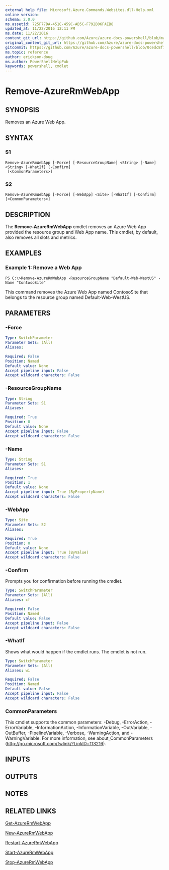 ```yaml
---
external help file: Microsoft.Azure.Commands.Websites.dll-Help.xml
online version:
schema: 2.0.0
ms.assetid: 725F77DA-451C-459C-AB5C-F792B06FAEB8
updated_at: 11/22/2016 12:11 PM
ms.date: 11/22/2016
content_git_url: https://github.com/Azure/azure-docs-powershell/blob/marchrelease/azureps-cmdlets-docs/ResourceManager/AzureRM.Websites/v2.1.0/Remove-AzureRmWebApp.md
original_content_git_url: https://github.com/Azure/azure-docs-powershell/blob/marchrelease/azureps-cmdlets-docs/ResourceManager/AzureRM.Websites/v2.1.0/Remove-AzureRmWebApp.md
gitcommit: https://github.com/Azure/azure-docs-powershell/blob/0cedc8f73bc96cf5ac4c69144e17b3de601fd3cc
ms.topic: reference
author: erickson-doug
ms.author: PowerShellHelpPub
keywords: powershell, cmdlet
---
```


# Remove-AzureRmWebApp

## SYNOPSIS
Removes an Azure Web App.

## SYNTAX

### S1
```
Remove-AzureRmWebApp [-Force] [-ResourceGroupName] <String> [-Name] <String> [-WhatIf] [-Confirm]
 [<CommonParameters>]
```

### S2
```
Remove-AzureRmWebApp [-Force] [-WebApp] <Site> [-WhatIf] [-Confirm] [<CommonParameters>]
```

## DESCRIPTION
The **Remove-AzureRmWebApp** cmdlet removes an Azure Web App provided the resource group and Web App name.
This cmdlet, by default, also removes all slots and metrics.

## EXAMPLES

### Example 1: Remove a Web App
```
PS C:\>Remove-AzureRmWebApp -ResourceGroupName "Default-Web-WestUS" -Name "ContosoSite"
```

This command removes the Azure Web App named ContosoSite that belongs to the resource group named Default-Web-WestUS.

## PARAMETERS

### -Force

```yaml
Type: SwitchParameter
Parameter Sets: (All)
Aliases: 

Required: False
Position: Named
Default value: None
Accept pipeline input: False
Accept wildcard characters: False
```

### -ResourceGroupName

```yaml
Type: String
Parameter Sets: S1
Aliases: 

Required: True
Position: 0
Default value: None
Accept pipeline input: False
Accept wildcard characters: False
```

### -Name

```yaml
Type: String
Parameter Sets: S1
Aliases: 

Required: True
Position: 1
Default value: None
Accept pipeline input: True (ByPropertyName)
Accept wildcard characters: False
```

### -WebApp

```yaml
Type: Site
Parameter Sets: S2
Aliases: 

Required: True
Position: 0
Default value: None
Accept pipeline input: True (ByValue)
Accept wildcard characters: False
```

### -Confirm
Prompts you for confirmation before running the cmdlet.

```yaml
Type: SwitchParameter
Parameter Sets: (All)
Aliases: cf

Required: False
Position: Named
Default value: False
Accept pipeline input: False
Accept wildcard characters: False
```

### -WhatIf
Shows what would happen if the cmdlet runs.
The cmdlet is not run.

```yaml
Type: SwitchParameter
Parameter Sets: (All)
Aliases: wi

Required: False
Position: Named
Default value: False
Accept pipeline input: False
Accept wildcard characters: False
```

### CommonParameters
This cmdlet supports the common parameters: -Debug, -ErrorAction, -ErrorVariable, -InformationAction, -InformationVariable, -OutVariable, -OutBuffer, -PipelineVariable, -Verbose, -WarningAction, and -WarningVariable. For more information, see about_CommonParameters (http://go.microsoft.com/fwlink/?LinkID=113216).

## INPUTS

## OUTPUTS

## NOTES

## RELATED LINKS

[Get-AzureRmWebApp](./Get-AzureRmWebApp.md)

[New-AzureRmWebApp](./New-AzureRmWebApp.md)

[Restart-AzureRmWebApp](./Restart-AzureRmWebApp.md)

[Start-AzureRmWebApp](./Start-AzureRmWebApp.md)

[Stop-AzureRmWebApp](./Stop-AzureRmWebApp.md)


